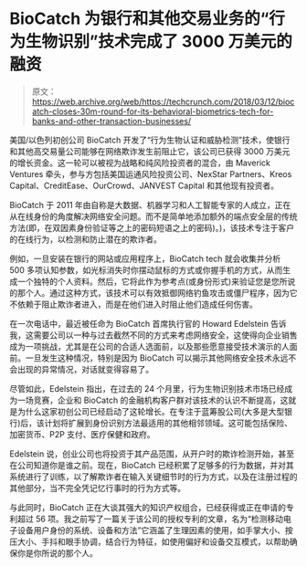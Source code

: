 # BioCatch 为银行和其他交易业务的“行为生物识别”技术完成了 3000 万美元的融资

> 原文：<https://web.archive.org/web/https://techcrunch.com/2018/03/12/biocatch-closes-30m-round-for-its-behavioral-biometrics-tech-for-banks-and-other-transaction-businesses/>

美国/以色列初创公司 BioCatch 开发了“行为生物认证和威胁检测”技术，使银行和其他高交易量公司能够在网络欺诈发生前阻止它，该公司已获得 3000 万美元的增长资金。这一轮可以被视为战略和纯风险投资者的混合，由 Maverick Ventures 牵头，参与方包括美国运通风险投资公司、NexStar Partners、Kreos Capital、CreditEase、OurCrowd、JANVEST Capital 和其他现有投资者。

BioCatch 于 2011 年由自称是大数据、机器学习和人工智能专家的人成立，正在从在线身份的角度解决网络安全问题。而不是简单地添加额外的端点安全层的传统方法(即，在双因素身份验证等之上的密码短语之上的密码)。)，该技术专注于客户的在线行为，以检测和防止潜在的欺诈者。

例如，一旦安装在银行的网站或应用程序上，BioCatch tech 就会收集并分析 500 多项认知参数，如光标消失时你摆动鼠标的方式或你握手机的方式，从而生成一个独特的个人资料。然后，它将此作为参考点(或身份形式)来验证您是您所说的那个人。通过这种方式，该技术可以有效抵御网络钓鱼攻击或僵尸程序，因为它不依赖于阻止欺诈者进入，而是在他们进入时阻止他们造成任何伤害。

在一次电话中，最近被任命为 BioCatch 首席执行官的 Howard Edelstein 告诉我，这需要公司以一种与过去截然不同的方式来考虑网络安全，这使得向企业销售成为一项挑战，尤其是在公司的合适人选面前，以及那些愿意接受技术演示的人面前。一旦发生这种情况，特别是因为 BioCatch 可以揭示其他网络安全技术永远不会出现的异常情况，对话就变得容易了。

尽管如此，Edelstein 指出，在过去的 24 个月里，行为生物识别技术市场已经成为一场竞赛，企业和 BioCatch 的金融机构客户群对该技术的认识不断提高，这就是为什么这家初创公司已经启动了这轮增长。在专注于蓝筹股公司(大多是大型银行)后，该计划将扩展到身份识别方法最适用的其他相邻领域。这可能包括保险、加密货币、P2P 支付、医疗保健和政府。

Edelstein 说，创业公司也将投资于其产品范围，从开户时的欺诈检测开始，甚至在公司知道你是谁之前。现在，BioCatch 已经积累了足够多的行为数据，并对其系统进行了训练，以了解欺诈者在输入关键细节时的行为方式，以及在注册过程的其他部分，当不完全凭记忆行事时的行为方式等。

与此同时，BioCatch 正在大谈其强大的知识产权组合，已经获得或正在申请的专利超过 56 项。我之前写了一篇关于该公司的授权专利的文章，名为“检测移动电子设备用户身份的系统、设备和方法”它涵盖了生理因素的使用，如手掌大小、按压大小、手抖和眼手协调，结合行为特征，如使用偏好和设备交互模式，以帮助确保你是你所说的那个人。